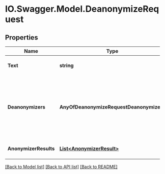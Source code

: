 # IO.Swagger.Model.DeanonymizeRequest
## Properties

Name | Type | Description | Notes
------------ | ------------- | ------------- | -------------
**Text** | **string** | The anonymized text | 
**Deanonymizers** | **AnyOfDeanonymizeRequestDeanonymizers** | Object where the key is DEFAULT or the ENTITY_TYPE and the value is decrypt since it is the only one supported | [default to {"DEFAULT":{"type":"decrypt","key":"3t6w9z$C&F)J@NcR"}}]
**AnonymizerResults** | [**List&lt;AnonymizerResult&gt;**](AnonymizerResult.md) | Array of anonymized PIIs | 

[[Back to Model list]](../README.md#documentation-for-models) [[Back to API list]](../README.md#documentation-for-api-endpoints) [[Back to README]](../README.md)

